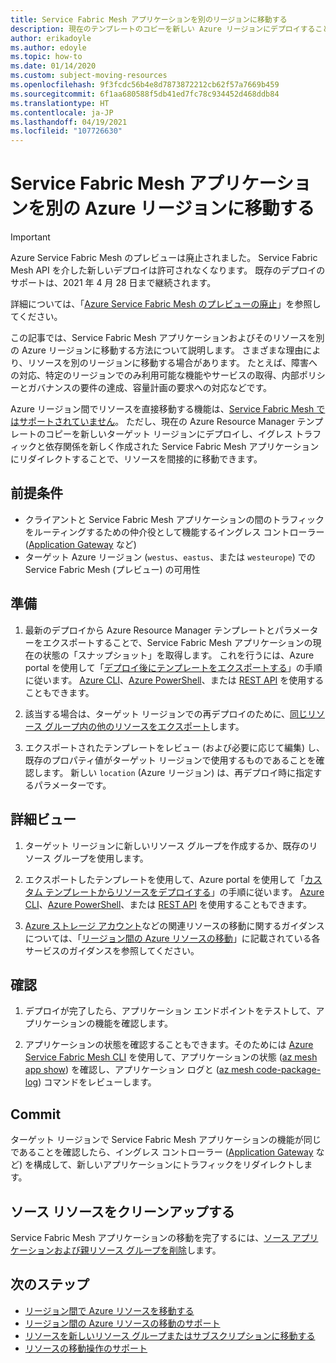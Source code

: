 ```yaml
---
title: Service Fabric Mesh アプリケーションを別のリージョンに移動する
description: 現在のテンプレートのコピーを新しい Azure リージョンにデプロイすることによって、Service Fabric Mesh リソースを移動できます。
author: erikadoyle
ms.author: edoyle
ms.topic: how-to
ms.date: 01/14/2020
ms.custom: subject-moving-resources
ms.openlocfilehash: 9f3fcdc56b4e8d7873872212cb62f57a7669b459
ms.sourcegitcommit: 6f1aa680588f5db41ed7fc78c934452d468ddb84
ms.translationtype: HT
ms.contentlocale: ja-JP
ms.lasthandoff: 04/19/2021
ms.locfileid: "107726630"
---
```

# <a name="move-a-service-fabric-mesh-application-to-another-azure-region"></a>Service Fabric Mesh アプリケーションを別の Azure リージョンに移動する

> [!IMPORTANT]
> Azure Service Fabric Mesh のプレビューは廃止されました。 Service Fabric Mesh API を介した新しいデプロイは許可されなくなります。 既存のデプロイのサポートは、2021 年 4 月 28 日まで継続されます。
> 
> 詳細については、「[Azure Service Fabric Mesh のプレビューの廃止](https://azure.microsoft.com/updates/azure-service-fabric-mesh-preview-retirement/)」を参照してください。

この記事では、Service Fabric Mesh アプリケーションおよびそのリソースを別の Azure リージョンに移動する方法について説明します。 さまざまな理由により、リソースを別のリージョンに移動する場合があります。 たとえば、障害への対応、特定のリージョンでのみ利用可能な機能やサービスの取得、内部ポリシーとガバナンスの要件の達成、容量計画の要求への対応などです。

 Azure リージョン間でリソースを直接移動する機能は、[Service Fabric Mesh ではサポートされていません](../azure-resource-manager/management/move-support-resources.md#microsoftservicefabricmesh)。 ただし、現在の Azure Resource Manager テンプレートのコピーを新しいターゲット リージョンにデプロイし、イグレス トラフィックと依存関係を新しく作成された Service Fabric Mesh アプリケーションにリダイレクトすることで、リソースを間接的に移動できます。

## <a name="prerequisites"></a>前提条件

* クライアントと Service Fabric Mesh アプリケーションの間のトラフィックをルーティングするための仲介役として機能するイングレス コントローラー ([Application Gateway](../application-gateway/index.yml) など)
* ターゲット Azure リージョン (`westus`、`eastus`、または `westeurope`) での Service Fabric Mesh (プレビュー) の可用性

## <a name="prepare"></a>準備

1. 最新のデプロイから Azure Resource Manager テンプレートとパラメーターをエクスポートすることで、Service Fabric Mesh アプリケーションの現在の状態の「スナップショット」を取得します。 これを行うには、Azure portal を使用して「[デプロイ後にテンプレートをエクスポートする](../azure-resource-manager/templates/export-template-portal.md#export-template-after-deployment)」の手順に従います。 [Azure CLI](../azure-resource-manager/management/manage-resource-groups-cli.md#export-resource-groups-to-templates)、[Azure PowerShell](../azure-resource-manager/management/manage-resource-groups-powershell.md#export-resource-groups-to-templates)、または [REST API](/rest/api/resources/resourcegroups/exporttemplate) を使用することもできます。

2. 該当する場合は、ターゲット リージョンでの再デプロイのために、[同じリソース グループ内の他のリソースをエクスポート](../azure-resource-manager/templates/export-template-portal.md#export-template-from-a-resource-group)します。

3. エクスポートされたテンプレートをレビュー (および必要に応じて編集) し、既存のプロパティ値がターゲット リージョンで使用するものであることを確認します。 新しい `location` (Azure リージョン) は、再デプロイ時に指定するパラメーターです。

## <a name="move"></a>詳細ビュー

1. ターゲット リージョンに新しいリソース グループを作成するか、既存のリソース グループを使用します。

2. エクスポートしたテンプレートを使用して、Azure portal を使用して「[カスタム テンプレートからリソースをデプロイする](../azure-resource-manager/templates/deploy-portal.md#deploy-resources-from-custom-template)」の手順に従います。 [Azure CLI](../azure-resource-manager/templates/deploy-cli.md)、[Azure PowerShell](../azure-resource-manager/templates/deploy-powershell.md)、または [REST API](../azure-resource-manager/templates/deploy-rest.md) を使用することもできます。

3. [Azure ストレージ アカウント](../storage/common/storage-account-move.md)などの関連リソースの移動に関するガイダンスについては、「[リージョン間の Azure リソースの移動](../azure-resource-manager/management/move-resources-overview.md#move-resources-across-regions)」に記載されている各サービスのガイダンスを参照してください。

## <a name="verify"></a>確認

1. デプロイが完了したら、アプリケーション エンドポイントをテストして、アプリケーションの機能を確認します。

2. アプリケーションの状態を確認することもできます。そのためには [Azure Service Fabric Mesh CLI](./service-fabric-mesh-quickstart-deploy-container.md#set-up-service-fabric-mesh-cli) を使用して、アプリケーションの状態 ([az mesh app show](/cli/azure/ext/mesh/mesh/app#ext-mesh-az-mesh-app-show)) を確認し、アプリケーション ログと ([az mesh code-package-log](/cli/azure/ext/mesh/mesh/code-package-log)) コマンドをレビューします。

## <a name="commit"></a>Commit

ターゲット リージョンで Service Fabric Mesh アプリケーションの機能が同じであることを確認したら、イングレス コントローラー ([Application Gateway](../application-gateway/redirect-overview.md) など) を構成して、新しいアプリケーションにトラフィックをリダイレクトします。

## <a name="clean-up-source-resources"></a>ソース リソースをクリーンアップする

Service Fabric Mesh アプリケーションの移動を完了するには、[ソース アプリケーションおよび親リソース グループを削除](../azure-resource-manager/management/delete-resource-group.md)します。

## <a name="next-steps"></a>次のステップ

* [リージョン間で Azure リソースを移動する](../azure-resource-manager/management/move-resources-overview.md#move-resources-across-regions)
* [リージョン間の Azure リソースの移動のサポート](../azure-resource-manager/management/move-support-resources.md)
* [リソースを新しいリソース グループまたはサブスクリプションに移動する](../azure-resource-manager/management/move-resource-group-and-subscription.md)
* [リソースの移動操作のサポート](../azure-resource-manager/management/move-support-resources.md
)

